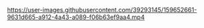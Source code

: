 

https://user-images.githubusercontent.com/39293145/159652661-9631d665-a912-4a43-a089-f06b63ef9aa4.mp4

